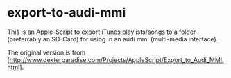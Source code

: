 export-to-audi-mmi
==================

This is an Apple-Script to export iTunes playlists/songs to a folder (preferrably an SD-Card) for using in an audi mmi (multi-media interface).

The original version is from [http://www.dexterparadise.com/Projects/AppleScript/Export_to_Audi_MMI.html].
